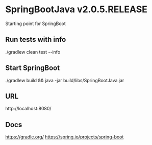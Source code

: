 # SpringBootJava v2.0.5.RELEASE

Starting point for SpringBoot

## Run tests with info
./gradlew clean test --info

## Start SpringBoot
./gradlew build && java -jar build/libs/SpringBootJava.jar

## URL
http://localhost:8080/

## Docs
https://gradle.org/
https://spring.io/projects/spring-boot
